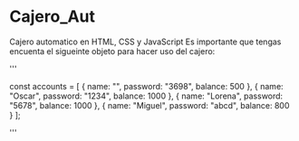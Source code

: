 # Cajero_Aut
Cajero automatico en HTML, CSS y JavaScript
Es importante que tengas encuenta el sigueinte objeto para hacer uso del cajero:

'''

const accounts = [
    { name: "", password: "3698", balance: 500 },
    { name: "Oscar", password: "1234", balance: 1000 },
    { name: "Lorena", password: "5678", balance: 1000 },
    { name: "Miguel", password: "abcd", balance: 800 }
];

'''
